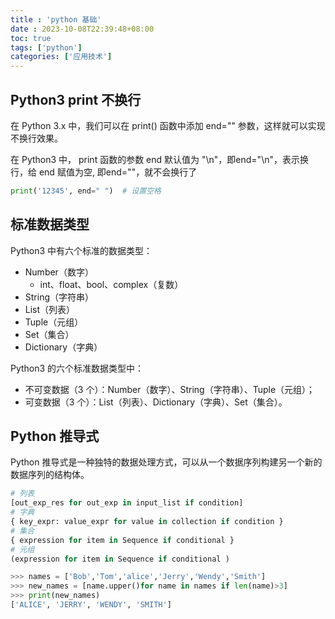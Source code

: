 ```yaml
---
title : 'python 基础'
date : 2023-10-08T22:39:48+08:00
toc: true
tags: ['python']
categories: ['应用技术']
---
```

## Python3 print 不换行

在 Python 3.x 中，我们可以在 print() 函数中添加 end="" 参数，这样就可以实现不换行效果。

在 Python3 中， print 函数的参数 end 默认值为 "\n"，即end="\n"，表示换行，给 end 赋值为空, 即end=""，就不会换行了

```python
print('12345', end=" ")  # 设置空格
```

## 标准数据类型

Python3 中有六个标准的数据类型：

*   Number（数字）
    *   int、float、bool、complex（复数）
*   String（字符串）
*   List（列表）
*   Tuple（元组）
*   Set（集合）
*   Dictionary（字典）

Python3 的六个标准数据类型中：

*   不可变数据（3 个）：Number（数字）、String（字符串）、Tuple（元组）；
*   可变数据（3 个）：List（列表）、Dictionary（字典）、Set（集合）。

## Python 推导式

Python 推导式是一种独特的数据处理方式，可以从一个数据序列构建另一个新的数据序列的结构体。

```python
# 列表
[out_exp_res for out_exp in input_list if condition]
# 字典
{ key_expr: value_expr for value in collection if condition }
# 集合
{ expression for item in Sequence if conditional }
# 元组
(expression for item in Sequence if conditional )

>>> names = ['Bob','Tom','alice','Jerry','Wendy','Smith']
>>> new_names = [name.upper()for name in names if len(name)>3]
>>> print(new_names)
['ALICE', 'JERRY', 'WENDY', 'SMITH']
```

